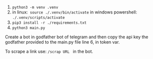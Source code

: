 1. ```python3 -m venv .venv```
2. in linux:``` source ./.venv/bin/activate``` in windows powershell: ```./.venv/scripts/activate```
3. ```pip3 install -r ./requirements.txt```
4. ```python3 main.py```

Create a bot in godfather bot of telegram and then copy the api key the godfather provided to the main.py file line 6, in token var.

To scrape a link use: ```/scrap URL ``` in the bot.
